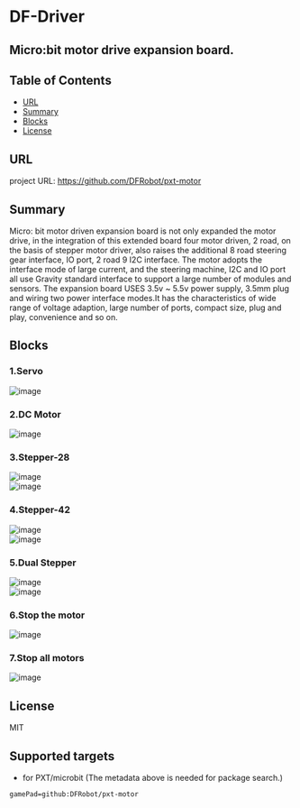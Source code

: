 # DF-Driver

Micro:bit motor drive expansion board.
---------------------------------------------------------

## Table of Contents

* [URL](#url)
* [Summary](#summary)
* [Blocks](#blocks)
* [License](#license)

## URL
project URL: https://github.com/DFRobot/pxt-motor

## Summary
Micro: bit motor driven expansion board is not only expanded the motor drive, in the integration of this extended board four motor driven, 2 road, on the basis of stepper motor driver, also raises the additional 8 road steering gear interface, IO port, 2 road 9 I2C interface.
The motor adopts the interface mode of large current, and the steering machine, I2C and IO port all use Gravity standard interface to support a large number of modules and sensors.
The expansion board USES 3.5v ~ 5.5v power supply, 3.5mm plug and wiring two power interface modes.It has the characteristics of wide range of voltage adaption, large number of ports, compact size, plug and play, convenience and so on.

## Blocks
### 1.Servo
![image](https://github.com/DFRobot/pxt-motor/blob/master/image/1.png)

### 2.DC Motor
![image](https://github.com/DFRobot/pxt-motor/blob/master/image/7.png)

### 3.Stepper-28
![image](https://github.com/DFRobot/pxt-motor/blob/master/image/10.png)<br>
![image](https://github.com/DFRobot/pxt-motor/blob/master/image/2.png)

### 4.Stepper-42
![image](https://github.com/DFRobot/pxt-motor/blob/master/image/8.png)<br>
![image](https://github.com/DFRobot/pxt-motor/blob/master/image/3.png)

### 5.Dual Stepper
![image](https://github.com/DFRobot/pxt-motor/blob/master/image/5.png)<br>
![image](https://github.com/DFRobot/pxt-motor/blob/master/image/9.png)

### 6.Stop the motor
![image](https://github.com/DFRobot/pxt-motor/blob/master/image/6.png)

### 7.Stop all motors
![image](https://github.com/DFRobot/pxt-motor/blob/master/image/4.png)


## License

MIT

## Supported targets

* for PXT/microbit
(The metadata above is needed for package search.)
```package
gamePad=github:DFRobot/pxt-motor
```
